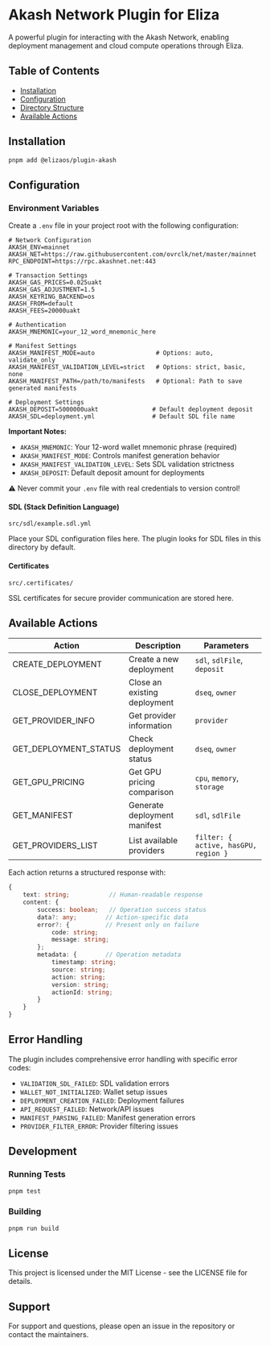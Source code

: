 # Akash Network Plugin for Eliza

A powerful plugin for interacting with the Akash Network, enabling deployment management and cloud compute operations through Eliza.

## Table of Contents
- [Installation](#installation)
- [Configuration](#configuration)
- [Directory Structure](#directory-structure)
- [Available Actions](#available-actions)

## Installation

```bash
pnpm add @elizaos/plugin-akash
```

## Configuration

### Environment Variables
Create a `.env` file in your project root with the following configuration:

```env
# Network Configuration
AKASH_ENV=mainnet
AKASH_NET=https://raw.githubusercontent.com/ovrclk/net/master/mainnet
RPC_ENDPOINT=https://rpc.akashnet.net:443

# Transaction Settings
AKASH_GAS_PRICES=0.025uakt
AKASH_GAS_ADJUSTMENT=1.5
AKASH_KEYRING_BACKEND=os
AKASH_FROM=default
AKASH_FEES=20000uakt

# Authentication
AKASH_MNEMONIC=your_12_word_mnemonic_here

# Manifest Settings
AKASH_MANIFEST_MODE=auto                 # Options: auto, validate_only
AKASH_MANIFEST_VALIDATION_LEVEL=strict   # Options: strict, basic, none
AKASH_MANIFEST_PATH=/path/to/manifests   # Optional: Path to save generated manifests

# Deployment Settings
AKASH_DEPOSIT=5000000uakt               # Default deployment deposit
AKASH_SDL=deployment.yml                # Default SDL file name
```

**Important Notes:**
- `AKASH_MNEMONIC`: Your 12-word wallet mnemonic phrase (required)
- `AKASH_MANIFEST_MODE`: Controls manifest generation behavior
- `AKASH_MANIFEST_VALIDATION_LEVEL`: Sets SDL validation strictness
- `AKASH_DEPOSIT`: Default deposit amount for deployments

⚠️ Never commit your `.env` file with real credentials to version control!


#### SDL (Stack Definition Language)
```
src/sdl/example.sdl.yml
```
Place your SDL configuration files here. The plugin looks for SDL files in this directory by default.

#### Certificates
```
src/.certificates/
```
SSL certificates for secure provider communication are stored here.

## Available Actions

| Action               | Description                                    | Parameters                                  |
|---------------------|------------------------------------------------|---------------------------------------------|
| CREATE_DEPLOYMENT   | Create a new deployment                         | `sdl`, `sdlFile`, `deposit`                 |
| CLOSE_DEPLOYMENT    | Close an existing deployment                    | `dseq`, `owner`                            |
| GET_PROVIDER_INFO   | Get provider information                        | `provider`                                  |
| GET_DEPLOYMENT_STATUS| Check deployment status                        | `dseq`, `owner`                            |
| GET_GPU_PRICING     | Get GPU pricing comparison                      | `cpu`, `memory`, `storage`                  |
| GET_MANIFEST        | Generate deployment manifest                    | `sdl`, `sdlFile`                           |
| GET_PROVIDERS_LIST  | List available providers                        | `filter: { active, hasGPU, region }`        |


Each action returns a structured response with:
```typescript
{
    text: string;           // Human-readable response
    content: {
        success: boolean;   // Operation success status
        data?: any;        // Action-specific data
        error?: {          // Present only on failure
            code: string;
            message: string;
        };
        metadata: {        // Operation metadata
            timestamp: string;
            source: string;
            action: string;
            version: string;
            actionId: string;
        }
    }
}
```

## Error Handling

The plugin includes comprehensive error handling with specific error codes:

- `VALIDATION_SDL_FAILED`: SDL validation errors
- `WALLET_NOT_INITIALIZED`: Wallet setup issues
- `DEPLOYMENT_CREATION_FAILED`: Deployment failures
- `API_REQUEST_FAILED`: Network/API issues
- `MANIFEST_PARSING_FAILED`: Manifest generation errors
- `PROVIDER_FILTER_ERROR`: Provider filtering issues

## Development

### Running Tests
```bash
pnpm test
```

### Building
```bash
pnpm run build
```

## License

This project is licensed under the MIT License - see the LICENSE file for details.

## Support

For support and questions, please open an issue in the repository or contact the maintainers.
